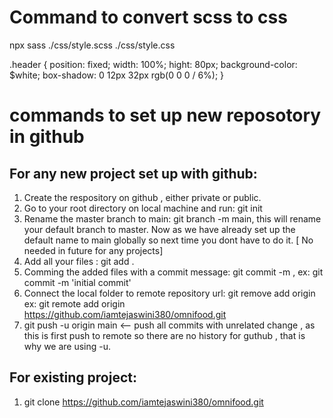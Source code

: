 # Command to convert scss to css

npx sass ./css/style.scss ./css/style.css

.header {
position: fixed;
width: 100%;
hight: 80px;
background-color: $white;
box-shadow: 0 12px 32px rgb(0 0 0 / 6%);
}

# commands to set up new reposotory in github

## For any new project set up with github:

1. Create the respository on github , either private or public.
2. Go to your root directory on local machine and run: git init
3. Rename the master branch to main: git branch -m main, this will rename your default branch to master. Now as we have already set up the default name to main globally so next time you dont have to do it. [ No needed in future for any projects]
4. Add all your files : git add .
5. Comming the added files with a commit message: git commit -m <message> , ex: git commit -m 'initial commit'
6. Connect the local folder to remote repository url: git remove add origin <url of the git repo>
   ex: git remote add origin https://github.com/iamtejaswini380/omnifood.git
7. git push -u origin main <-- push all commits with unrelated change , as this is first push to remote so there are no history for guthub , that is why we are using -u.

## For existing project:

1. git clone https://github.com/iamtejaswini380/omnifood.git

